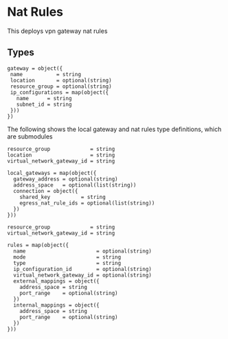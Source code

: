 # Nat Rules

This deploys vpn gateway nat rules

## Types

```hcl
gateway = object({
 name           = string
 location       = optional(string)
 resource_group = optional(string)
 ip_configurations = map(object({
   name      = string
   subnet_id = string
 }))
})
```

The following shows the local gateway and nat rules type definitions, which are submodules

```hcl
resource_group             = string
location                   = string
virtual_network_gateway_id = string

local_gateways = map(object({
  gateway_address = optional(string)
  address_space   = optional(list(string))
  connection = object({
    shared_key          = string
    egress_nat_rule_ids = optional(list(string))
  })
}))
```

```hcl
resource_group             = string
virtual_network_gateway_id = string

rules = map(object({
  name                       = optional(string)
  mode                       = string
  type                       = string
  ip_configuration_id        = optional(string)
  virtual_network_gateway_id = optional(string)
  external_mappings = object({
    address_space = string
    port_range    = optional(string)
  })
  internal_mappings = object({
    address_space = string
    port_range    = optional(string)
  })
}))
```
